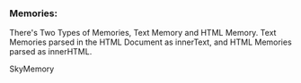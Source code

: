 ### Memories:
There's Two Types of Memories, Text Memory and HTML Memory.
Text Memories parsed in the HTML Document as innerText, and HTML Memories parsed as innerHTML.

SkyMemory
